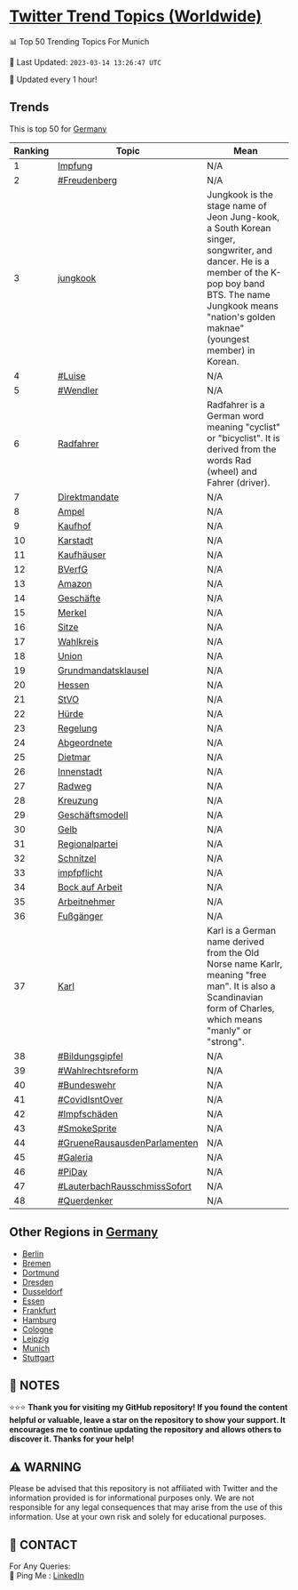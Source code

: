 [Twitter Trend Topics (Worldwide)](https://github.com/ErcinDedeoglu/Twitter-Trend-Topics)
==========


📊 Top 50 Trending Topics For Munich

📆 Last Updated: `2023-03-14 13:26:47 UTC`

🔧 Updated every 1 hour!


## Trends

This is top 50 for [Germany](</Germany>)

| Ranking | Topic | Mean |
| ------- | ------------ | ------------ |
| 1 | [Impfung](http://twitter.com/search?q=Impfung) | N/A |
| 2 | [#Freudenberg](http://twitter.com/search?q=%23Freudenberg) | N/A |
| 3 | [jungkook](http://twitter.com/search?q=jungkook) | Jungkook is the stage name of Jeon Jung-kook, a South Korean singer, songwriter, and dancer. He is a member of the K-pop boy band BTS. The name Jungkook means "nation's golden maknae" (youngest member) in Korean. |
| 4 | [#Luise](http://twitter.com/search?q=%23Luise) | N/A |
| 5 | [#Wendler](http://twitter.com/search?q=%23Wendler) | N/A |
| 6 | [Radfahrer](http://twitter.com/search?q=Radfahrer) | Radfahrer is a German word meaning "cyclist" or "bicyclist". It is derived from the words Rad (wheel) and Fahrer (driver). |
| 7 | [Direktmandate](http://twitter.com/search?q=Direktmandate) | N/A |
| 8 | [Ampel](http://twitter.com/search?q=Ampel) | N/A |
| 9 | [Kaufhof](http://twitter.com/search?q=Kaufhof) | N/A |
| 10 | [Karstadt](http://twitter.com/search?q=Karstadt) | N/A |
| 11 | [Kaufhäuser](http://twitter.com/search?q=Kaufh%c3%a4user) | N/A |
| 12 | [BVerfG](http://twitter.com/search?q=BVerfG) | N/A |
| 13 | [Amazon](http://twitter.com/search?q=Amazon) | N/A |
| 14 | [Geschäfte](http://twitter.com/search?q=Gesch%c3%a4fte) | N/A |
| 15 | [Merkel](http://twitter.com/search?q=Merkel) | N/A |
| 16 | [Sitze](http://twitter.com/search?q=Sitze) | N/A |
| 17 | [Wahlkreis](http://twitter.com/search?q=Wahlkreis) | N/A |
| 18 | [Union](http://twitter.com/search?q=Union) | N/A |
| 19 | [Grundmandatsklausel](http://twitter.com/search?q=Grundmandatsklausel) | N/A |
| 20 | [Hessen](http://twitter.com/search?q=Hessen) | N/A |
| 21 | [StVO](http://twitter.com/search?q=StVO) | N/A |
| 22 | [Hürde](http://twitter.com/search?q=H%c3%bcrde) | N/A |
| 23 | [Regelung](http://twitter.com/search?q=Regelung) | N/A |
| 24 | [Abgeordnete](http://twitter.com/search?q=Abgeordnete) | N/A |
| 25 | [Dietmar](http://twitter.com/search?q=Dietmar) | N/A |
| 26 | [Innenstadt](http://twitter.com/search?q=Innenstadt) | N/A |
| 27 | [Radweg](http://twitter.com/search?q=Radweg) | N/A |
| 28 | [Kreuzung](http://twitter.com/search?q=Kreuzung) | N/A |
| 29 | [Geschäftsmodell](http://twitter.com/search?q=Gesch%c3%a4ftsmodell) | N/A |
| 30 | [Gelb](http://twitter.com/search?q=Gelb) | N/A |
| 31 | [Regionalpartei](http://twitter.com/search?q=Regionalpartei) | N/A |
| 32 | [Schnitzel](http://twitter.com/search?q=Schnitzel) | N/A |
| 33 | [impfpflicht](http://twitter.com/search?q=impfpflicht) | N/A |
| 34 | [Bock auf Arbeit](http://twitter.com/search?q=Bock+auf+Arbeit) | N/A |
| 35 | [Arbeitnehmer](http://twitter.com/search?q=Arbeitnehmer) | N/A |
| 36 | [Fußgänger](http://twitter.com/search?q=Fu%c3%9fg%c3%a4nger) | N/A |
| 37 | [Karl](http://twitter.com/search?q=Karl) | Karl is a German name derived from the Old Norse name Karlr, meaning "free man". It is also a Scandinavian form of Charles, which means "manly" or "strong". |
| 38 | [#Bildungsgipfel](http://twitter.com/search?q=%23Bildungsgipfel) | N/A |
| 39 | [#Wahlrechtsreform](http://twitter.com/search?q=%23Wahlrechtsreform) | N/A |
| 40 | [#Bundeswehr](http://twitter.com/search?q=%23Bundeswehr) | N/A |
| 41 | [#CovidIsntOver](http://twitter.com/search?q=%23CovidIsntOver) | N/A |
| 42 | [#Impfschäden](http://twitter.com/search?q=%23Impfsch%c3%a4den) | N/A |
| 43 | [#SmokeSprite](http://twitter.com/search?q=%23SmokeSprite) | N/A |
| 44 | [#GrueneRausausdenParlamenten](http://twitter.com/search?q=%23GrueneRausausdenParlamenten) | N/A |
| 45 | [#Galeria](http://twitter.com/search?q=%23Galeria) | N/A |
| 46 | [#PiDay](http://twitter.com/search?q=%23PiDay) | N/A |
| 47 | [#LauterbachRausschmissSofort](http://twitter.com/search?q=%23LauterbachRausschmissSofort) | N/A |
| 48 | [#Querdenker](http://twitter.com/search?q=%23Querdenker) | N/A |



## Other Regions in [Germany](</Germany>)

* [Berlin](</Germany/Berlin.md>)
* [Bremen](</Germany/Bremen.md>)
* [Dortmund](</Germany/Dortmund.md>)
* [Dresden](</Germany/Dresden.md>)
* [Dusseldorf](</Germany/Dusseldorf.md>)
* [Essen](</Germany/Essen.md>)
* [Frankfurt](</Germany/Frankfurt.md>)
* [Hamburg](</Germany/Hamburg.md>)
* [Cologne](</Germany/Cologne.md>)
* [Leipzig](</Germany/Leipzig.md>)
* [Munich](</Germany/Munich.md>)
* [Stuttgart](</Germany/Stuttgart.md>)



## 📝 NOTES

⭐⭐⭐ **Thank you for visiting my GitHub repository! If you found the content helpful or valuable, leave a star on the repository to show your support. It encourages me to continue updating the repository and allows others to discover it. Thanks for your help!**


## ⚠️ WARNING

Please be advised that this repository is not affiliated with Twitter and the information provided is for informational purposes only. We are not responsible for any legal consequences that may arise from the use of this information. Use at your own risk and solely for educational purposes.


## 📨 CONTACT

 For Any Queries:  
            🏓 Ping Me : [LinkedIn](https://www.linkedin.com/in/ercindedeoglu/)
